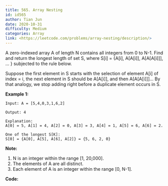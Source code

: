```yaml
---
title: 565. Array Nesting
id: id565
author: Tian Jun
date: 2020-10-31
difficulty: Medium
categories: Array
link: <https://leetcode.com/problems/array-nesting/description/>
---
```


A zero-indexed array A of length N contains all integers from 0 to N-1. Find
and return the longest length of set S, where S[i] = {A[i], A[A[i]],
A[A[A[i]]], ... } subjected to the rule below.

Suppose the first element in S starts with the selection of element A[i] of
index = i, the next element in S should be A[A[i]], and then A[A[A[i]]]… By
that analogy, we stop adding right before a duplicate element occurs in S.



**Example 1:**
            
	Input: A = [5,4,0,3,1,6,2]    
	Output: 4    
	Explanation:     A[0] = 5, A[1] = 4, A[2] = 0, A[3] = 3, A[4] = 1, A[5] = 6, A[6] = 2.        One of the longest S[K]:    S[0] = {A[0], A[5], A[6], A[2]} = {5, 6, 2, 0}    



**Note:**

  1. N is an integer within the range [1, 20,000].
  2. The elements of A are all distinct.
  3. Each element of A is an integer within the range [0, N-1].


**Code:**
